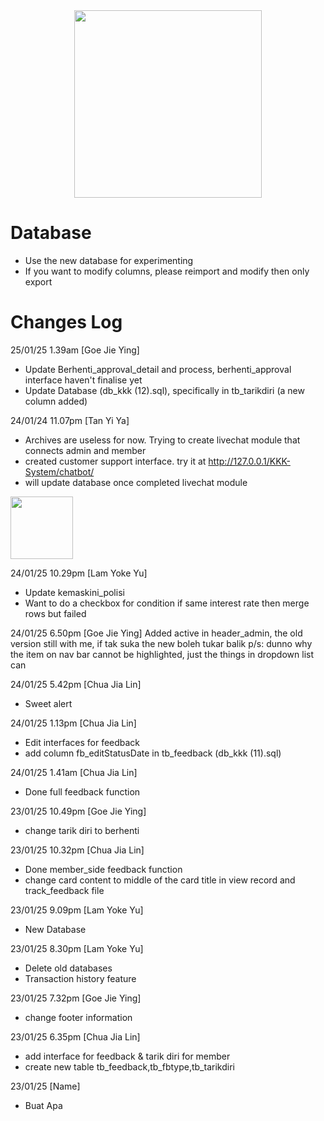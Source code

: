 <div id="header" align="center">
<img src="https://media.giphy.com/media/KiZ6kV683kPaU/giphy.gif" width="300"/>
</div>

# Database
- Use the new database for experimenting
- If you want to modify columns, please reimport and modify then only export

# Changes Log
25/01/25 1.39am [Goe Jie Ying]
- Update Berhenti_approval_detail and process, berhenti_approval interface haven't finalise yet
- Update Database (db_kkk (12).sql), specifically in tb_tarikdiri (a new column added)

24/01/24 11.07pm [Tan Yi Ya]
- Archives are useless for now. Trying to create livechat module that connects admin and member
- created customer support interface. try it at http://127.0.0.1/KKK-System/chatbot/
- will update database once completed livechat module
<img src="https://github.com/user-attachments/assets/fc7f4ad7-f0e3-4004-8bbb-afee65a9838a" width="100" />

24/01/25 10.29pm [Lam Yoke Yu]
- Update kemaskini_polisi
- Want to do a checkbox for condition if same interest rate then merge rows but failed

24/01/25 6.50pm [Goe Jie Ying]
Added active in header_admin, the old version still with me, if tak suka the new boleh tukar balik
p/s: dunno why the item on nav bar cannot be highlighted, just the things in dropdown list can

24/01/25 5.42pm [Chua Jia Lin]
- Sweet alert

24/01/25 1.13pm [Chua Jia Lin]
- Edit interfaces for feedback
- add column fb_editStatusDate in tb_feedback (db_kkk (11).sql)
  
24/01/25 1.41am [Chua Jia Lin]
- Done full feedback function
  
23/01/25 10.49pm [Goe Jie Ying]
- change tarik diri to berhenti

23/01/25 10.32pm [Chua Jia Lin]
- Done member_side feedback function
- change card content to middle of the card title in view record and track_feedback file

23/01/25 9.09pm [Lam Yoke Yu]
- New Database

23/01/25 8.30pm [Lam Yoke Yu]
- Delete old databases
- Transaction history feature 

23/01/25 7.32pm [Goe Jie Ying]
- change footer information

23/01/25 6.35pm [Chua Jia Lin]
- add interface for feedback & tarik diri for member
- create new table tb_feedback,tb_fbtype,tb_tarikdiri

23/01/25 [Name]
- Buat Apa
